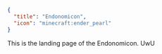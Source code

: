 ```json
{
  "title": "Endonomicon",
  "icon": "minecraft:ender_pearl"
}
```

This is the landing page of the Endonomicon. UwU
